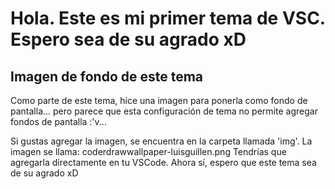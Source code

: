 # Hola. Este es mi primer tema de VSC. Espero sea de su agrado xD

## Imagen de fondo de este tema

Como parte de este tema, hice una imagen para ponerla como fondo de pantalla... pero parece que esta configuración
de tema no permite agregar fondos de pantalla :'v...

Si gustas agregar la imagen, se encuentra en la carpeta llamada 'img'. La imagen se llama: coderdrawwallpaper-luisguillen.png
Tendrías que agregarla directamente en tu VSCode. Ahora sí, espero que este tema sea de su agrado xD